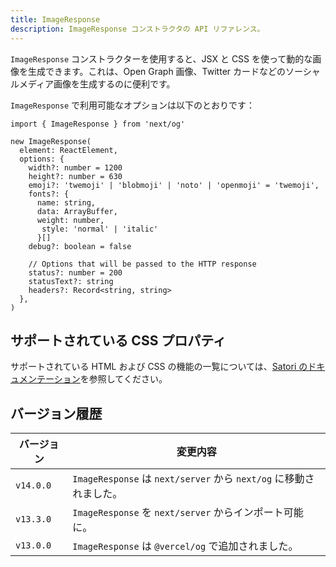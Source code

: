```yaml
---
title: ImageResponse
description: ImageResponse コンストラクタの API リファレンス。
---
```


`ImageResponse` コンストラクターを使用すると、JSX と CSS を使って動的な画像を生成できます。これは、Open Graph 画像、Twitter カードなどのソーシャルメディア画像を生成するのに便利です。

`ImageResponse` で利用可能なオプションは以下のとおりです：

```tsx
import { ImageResponse } from 'next/og'

new ImageResponse(
  element: ReactElement,
  options: {
    width?: number = 1200
    height?: number = 630
    emoji?: 'twemoji' | 'blobmoji' | 'noto' | 'openmoji' = 'twemoji',
    fonts?: {
      name: string,
      data: ArrayBuffer,
      weight: number,
       style: 'normal' | 'italic'
      }[]
    debug?: boolean = false

    // Options that will be passed to the HTTP response
    status?: number = 200
    statusText?: string
    headers?: Record<string, string>
  },
)
```

## サポートされている CSS プロパティ

サポートされている HTML および CSS の機能の一覧については、[Satori のドキュメンテーション](https://github.com/vercel/satori#css)を参照してください。

## バージョン履歴

| バージョン | 変更内容                                                           |
| ---------- | ------------------------------------------------------------------ |
| `v14.0.0`  | `ImageResponse` は `next/server` から `next/og` に移動されました。 |
| `v13.3.0`  | `ImageResponse` を `next/server` からインポート可能に。            |
| `v13.0.0`  | `ImageResponse` は `@vercel/og` で追加されました。                 |
